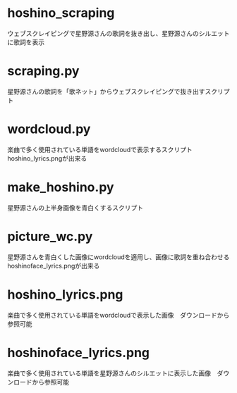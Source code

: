 # hoshino_scraping
ウェブスクレイピングで星野源さんの歌詞を抜き出し、星野源さんのシルエットに歌詞を表示
# scraping.py
星野源さんの歌詞を「歌ネット」からウェブスクレイピングで抜き出すスクリプト
# wordcloud.py
楽曲で多く使用されている単語をwordcloudで表示するスクリプト
hoshino_lyrics.pngが出来る
# make_hoshino.py
星野源さんの上半身画像を青白くするスクリプト
# picture_wc.py
星野源さんを青白くした画像にwordcloudを適用し、画像に歌詞を重ね合わせる
hoshinoface_lyrics.pngが出来る
# hoshino_lyrics.png
楽曲で多く使用されている単語をwordcloudで表示した画像　ダウンロードから参照可能
# hoshinoface_lyrics.png
楽曲で多く使用されている単語を星野源さんのシルエットに表示した画像　ダウンロードから参照可能
